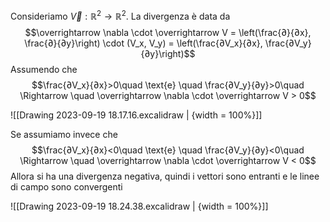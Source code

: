 Consideriamo $\overrightarrow V: \mathbb R^2 \rightarrow \mathbb R^2$. La divergenza è data da $$\overrightarrow \nabla \cdot \overrightarrow V = \left(\frac{∂}{∂x}, \frac{∂}{∂y}\right) \cdot (V_x, V_y) = \left(\frac{∂V_x}{∂x}, \frac{∂V_y}{∂y}\right)$$
Assumendo che $$\frac{∂V_x}{∂x}>0\quad \text{e} \quad \frac{∂V_y}{∂y}>0\quad \Rightarrow \quad \overrightarrow \nabla \cdot \overrightarrow V > 0$$

![[Drawing 2023-09-19 18.17.16.excalidraw | {width = 100%}]]

Se assumiamo invece che $$\frac{∂V_x}{∂x}<0\quad \text{e} \quad \frac{∂V_y}{∂y}<0\quad \Rightarrow \quad \overrightarrow \nabla \cdot \overrightarrow V < 0$$
Allora si ha una divergenza negativa, quindi i vettori sono entranti e le linee di campo sono convergenti

![[Drawing 2023-09-19 18.24.38.excalidraw | {width = 100%}]]